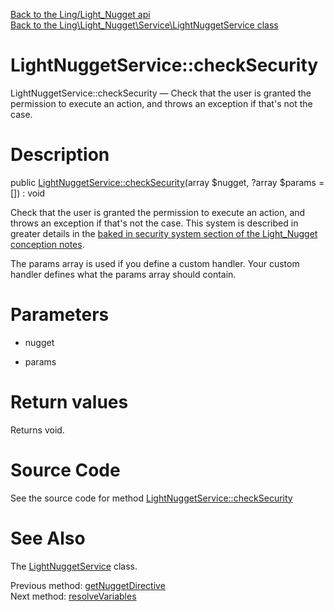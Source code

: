 [Back to the Ling/Light_Nugget api](https://github.com/lingtalfi/Light_Nugget/blob/master/doc/api/Ling/Light_Nugget.md)<br>
[Back to the Ling\Light_Nugget\Service\LightNuggetService class](https://github.com/lingtalfi/Light_Nugget/blob/master/doc/api/Ling/Light_Nugget/Service/LightNuggetService.md)


LightNuggetService::checkSecurity
================



LightNuggetService::checkSecurity — Check that the user is granted the permission to execute an action, and throws an exception if that's not the case.




Description
================


public [LightNuggetService::checkSecurity](https://github.com/lingtalfi/Light_Nugget/blob/master/doc/api/Ling/Light_Nugget/Service/LightNuggetService/checkSecurity.md)(array $nugget, ?array $params = []) : void




Check that the user is granted the permission to execute an action, and throws an exception if that's not the case.
This system is described in greater details in the [baked in security system section of the Light_Nugget conception notes](https://github.com/lingtalfi/Light_Nugget/blob/master/doc/pages/conception-notes.md#a-baked-in-security-system-for-nugget-users).

The params array is used if you define a custom handler.
Your custom handler defines what the params array should contain.




Parameters
================


- nugget

    

- params

    


Return values
================

Returns void.








Source Code
===========
See the source code for method [LightNuggetService::checkSecurity](https://github.com/lingtalfi/Light_Nugget/blob/master/Service/LightNuggetService.php#L182-L313)


See Also
================

The [LightNuggetService](https://github.com/lingtalfi/Light_Nugget/blob/master/doc/api/Ling/Light_Nugget/Service/LightNuggetService.md) class.

Previous method: [getNuggetDirective](https://github.com/lingtalfi/Light_Nugget/blob/master/doc/api/Ling/Light_Nugget/Service/LightNuggetService/getNuggetDirective.md)<br>Next method: [resolveVariables](https://github.com/lingtalfi/Light_Nugget/blob/master/doc/api/Ling/Light_Nugget/Service/LightNuggetService/resolveVariables.md)<br>

